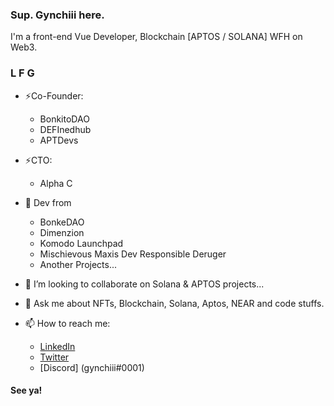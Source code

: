 ### Sup. Gynchiii here.

<!--
Here are some ideas to get you started:

- 🔭 I’m currently working on ...
- 🌱 I’m currently learning ...
- 👯 I’m looking to collaborate on ...
- 🤔 I’m looking for help with ...
- 💬 Ask me about ...
- 📫 How to reach me: ...
- 😄 Pronouns: ...
- ⚡ Fun fact: ...
-->

I'm a front-end Vue Developer, Blockchain [APTOS / SOLANA] WFH on Web3.

### L F G 

- ⚡Co-Founder:
    - BonkitoDAO
    - DEFInedhub
    - APTDevs
- ⚡CTO:
    - Alpha C
- 🔭 Dev from
    - BonkeDAO
    - Dimenzion
    - Komodo Launchpad
    - Mischievous Maxis Dev Responsible Deruger
    - Another Projects...

- 👯 I’m looking to collaborate on Solana & APTOS projects...
- 💬 Ask me about NFTs, Blockchain, Solana, Aptos, NEAR and code stuffs.
- 📫 How to reach me:
  -  [LinkedIn](https://www.linkedin.com/in/joey-rafael-8bbb411ab/)
  -  [Twitter](https://twitter.com/gynchiii)
  -  [Discord] (gynchiii#0001)

#### See ya!
